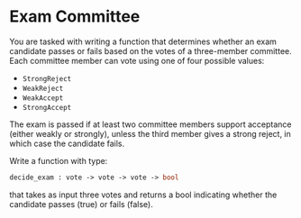 # Exam Committee

You are tasked with writing a function that determines whether an exam candidate passes or fails based on the votes of a three-member committee. 
Each committee member can vote using one of four possible values:
- `StrongReject`
- `WeakReject`
- `WeakAccept`
- `StrongAccept`

The exam is passed if at least two committee members support acceptance (either weakly or strongly), unless the third member gives a strong reject, in which case the candidate fails.

Write a function with type:
```ocaml
decide_exam : vote -> vote -> vote -> bool
```
that takes as input three votes and returns a bool indicating whether the candidate passes (true) or fails (false).
